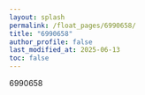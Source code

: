 ```yaml
---
layout: splash
permalink: /float_pages/6990658/
title: "6990658"
author_profile: false
last_modified_at: 2025-06-13
toc: false
---
```

 
6990658
